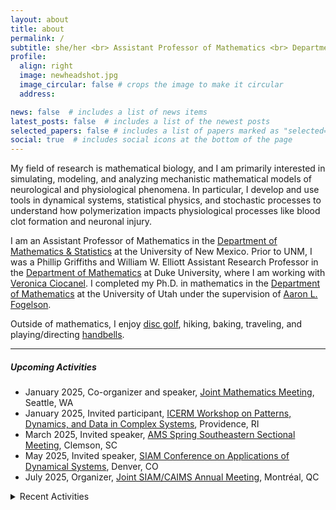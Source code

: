 ```yaml
---
layout: about
title: about
permalink: /
subtitle: she/her <br> Assistant Professor of Mathematics <br> Department of Mathematics & Statistics <br> University of New Mexico
profile:
  align: right
  image: newheadshot.jpg
  image_circular: false # crops the image to make it circular
  address: 

news: false  # includes a list of news items
latest_posts: false  # includes a list of the newest posts
selected_papers: false # includes a list of papers marked as "selected={true}"
social: true  # includes social icons at the bottom of the page
---
```


My field of research is mathematical biology, and I am primarily interested in simulating, modeling, and analyzing mechanistic mathematical models of neurological and physiological phenomena. In particular, I develop and use tools in dynamical systems, statistical physics, and stochastic processes to understand how polymerization impacts physiological processes like blood clot formation and neuronal injury. 

I am an Assistant Professor of Mathematics in the [Department of Mathematics & Statistics](https://math.unm.edu) at the University of New Mexico. Prior to UNM, I was a Phillip Griffiths and William W. Elliott Assistant Research Professor in the [Department of Mathematics](https://math.duke.edu/ "Department of Mathematics") at Duke University, where I am working with [Veronica Ciocanel](https://services.math.duke.edu/~ciocanel/ "Veronica Ciocanel"). I completed my Ph.D. in mathematics in the [Department of Mathematics](https://math.utah.edu "Department of Mathematics") at the University of Utah under the supervision of [Aaron L. Fogelson](https://math.utah.edu/~fogelson "Aaron L. Fogelson" ). 

Outside of mathematics, I enjoy [disc golf](https://www.pdga.com/player/149354), hiking, baking, traveling, and playing/directing [handbells](/assets/pdf/MathematicsOfBellRinging_2020Talk.pdf).

 <hr/>
 
##### Upcoming Activities<br/> 
* January 2025, Co-organizer and speaker, [Joint Mathematics Meeting](https://jointmathematicsmeetings.org/jmm), Seattle, WA
* January 2025, Invited participant, [ICERM Workshop on Patterns, Dynamics, and Data in Complex Systems](https://icerm.brown.edu/program/topical_workshop/tw-25-pddcs), Providence, RI
* March 2025, Invited speaker, [AMS Spring Southeastern Sectional Meeting](https://www.ams.org/meetings/sectional/2324_program.html), Clemson, SC
* May 2025, Invited speaker, [SIAM Conference on Applications of Dynamical Systems](https://www.siam.org/conferences-events/siam-conferences/ds25/), Denver, CO
* July 2025, Organizer, [Joint SIAM/CAIMS Annual Meeting](https://www.siam.org/conferences-events/siam-conferences/an25/), Montréal, QC

<details close>
<summary>Recent Activities</summary> 
      &nbsp;&nbsp;&nbsp;&nbsp;&nbsp;&nbsp; November 2024, Invited participant (<a href = "https://www.nitmb.org/random-dynamical-systems">NITMB Workshop on Random Dynamical Systems, with applications in biology</a>, Chicago, IL<br/>
   &nbsp;&nbsp;&nbsp;&nbsp;&nbsp;&nbsp;  October 2024, Participant, <a href = "https://aimath.org/programs/squares/">AIM SQuaRE for research collaboration</a>), Pasadena, CA <br/>
     &nbsp;&nbsp;&nbsp;&nbsp;&nbsp;&nbsp; July 2024, Co-organizer and invited speaker, <a href="https://www.siam.org/conferences/cm/conference/an24">SIAM Annual Meeting 2024</a>, Spokane, WA<br/>
   &nbsp;&nbsp;&nbsp;&nbsp;&nbsp;&nbsp; May 2024, Invited speaker, <a href="https://siam.vcu.edu/bamm/">Biology and Medicine through Mathematics</a>, Richmond, VA<br/>
  &nbsp;&nbsp;&nbsp;&nbsp;&nbsp;&nbsp; April 2024, Invited speaker, <a href="https://math.unc.edu/event/applied-mathematics-colloquium-anna-c-nelson-duke/">UNC Applied Mathematics Colloquium</a>, Chapel Hill, NC<br/>
   &nbsp;&nbsp;&nbsp;&nbsp;&nbsp;&nbsp; April 2024, Plenary speaker, <a href="https://sites.google.com/view/mathforallnola/satellite-conference/clemson-sc">Plenary speaker, Math For All</a>, Clemson, SC<br/>
     &nbsp;&nbsp;&nbsp;&nbsp;&nbsp;&nbsp; March 2024, Invited speaker, <a href="https://sites.google.com/vcu.edu/biomath-seminar/">VCU Biomath Seminar</a>, Richmond, VA<br/>
   &nbsp;&nbsp;&nbsp;&nbsp;&nbsp;&nbsp; January 2024, Invited speaker, <a href="https://www.jointmathematicsmeetings.org/meetings/national/jmm2024/2300_program.html">Joint Mathematics Meeting</a>, San Francisco, CA<br/>
   &nbsp;&nbsp;&nbsp;&nbsp;&nbsp;&nbsp; November 2023, Invited speaker, <a href="https://math.sciences.ncsu.edu/event/biomathematics-seminar-anna-nelson/">NC State Biomathematics Seminar</a>, Raleigh NC<br/>
    &nbsp;&nbsp;&nbsp;&nbsp;&nbsp;&nbsp; November 2023, Poster presenter, <a href="https://services.math.duke.edu/Tricams/index.html">TriCAMs</a>, Durham NC<br/>
  &nbsp;&nbsp;&nbsp;&nbsp;&nbsp;&nbsp; October 2023, Invited speaker, <a href="https://www.math.upenn.edu/events/mathematical-models-polymerization-physiology">UPenn MathBio Seminar</a>, Philadelphia PA<br/>
   &nbsp;&nbsp;&nbsp;&nbsp;&nbsp;&nbsp; September 2023, Co-organizer and invited speaker, <a href="https://awm-math.org/meetings/awm-research-symposium/">AWM Research Symposium 2023</a>, Atlanta GA<br/>
   &nbsp;&nbsp;&nbsp;&nbsp;&nbsp;&nbsp; August 2023, Co-organizer and invited speaker, <a href="https://iciam2023.org">ICIAM 2023</a>, Tokyo JP<br/>
   &nbsp;&nbsp;&nbsp;&nbsp;&nbsp;&nbsp; August 2023, Co-organizer and invited speaker, <a href="https://www.maa.org/meetings/mathfest">MAA MathFest 2023 </a>,  Tampa FL<br/>
   &nbsp;&nbsp;&nbsp;&nbsp;&nbsp;&nbsp; July 2023, Invited speaker, <a href="https://2023.smb.org">Society for Mathematical Biology Annual Meeting</a>,  Columbus OH<br/>
   &nbsp;&nbsp;&nbsp;&nbsp;&nbsp;&nbsp; June 2023, Invited participant, <a href="https://www.ams.org/programs/research-communities/2023MRC-SocialSystems">AMS MRC on Complex Social Systems</a>, Java Center NY<br/>
 &nbsp;&nbsp;&nbsp;&nbsp;&nbsp;&nbsp; May 2023, Contributed speaker, <a href="https://www.siam.org/conferences/cm/conference/ds23">SIAM Dynamical Systems 2023</a>, Portland OR<br/>
 &nbsp;&nbsp;&nbsp;&nbsp;&nbsp;&nbsp; April 2023, Invited speaker, <a href="https://www.ams.org/meetings/sectional/2308_progfull.html">AMS Spring Central Sectional Meeting 2023</a>, Cincinnati OH <br/>
</details>

